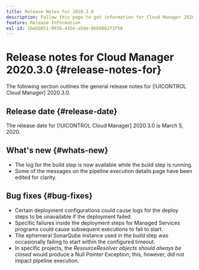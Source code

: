 ```yaml
---
title: Release Notes for 2020.3.0
description: Follow this page to get information for Cloud Manager 2020.3.0
feature: Release Information
exl-id: 1bebb051-0936-445e-a5de-8bb9063f3fb8
---
```

# Release notes for Cloud Manager 2020.3.0 {#release-notes-for}

The following section outlines the general release notes for [!UICONTROL Cloud Manager] 2020.3.0.

## Release date {#release-date}

The release date for [!UICONTROL Cloud Manager] 2020.3.0 is March 5, 2020.

## What's new {#whats-new}

* The log for the build step is now available while the build step is running.
* Some of the messages on the pipeline execution details page have been edited for clarity.

## Bug fixes {#bug-fixes}

* Certain deployment configurations could cause logs for the deploy steps to be unavailable if the deployment failed.
* Specific failures inside the deployment steps for Managed Services programs could cause subsequent executions to fail to start.
* The ephemeral SonarQube instance used in the build step was occasionally failing to start within the configured timeout.
* In specific projects, the *ResourceResolver objects should always be closed* would produce a Null Pointer Exception; this, however, did not impact pipeline execution.
